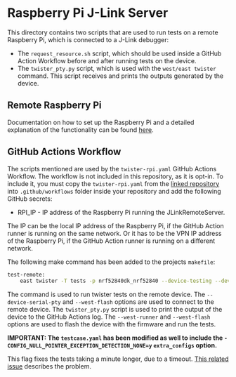 # Raspberry Pi J-Link Server

This directory contains two scripts that are used to run tests on a remote Raspberry Pi, which is
connected to a J-Link debugger:

- The `request_resource.sh` script, which should be used inside a GitHub Action Workflow before and
  after running tests on the device.
- The `twister_pty.py` script, which is used with the `west/east twister` command. This script
  receives and prints the outputs generated by the device.

## Remote Raspberry Pi

Documentation on how to set up the Raspberry Pi and a detailed explanation of the functionality can
be found
[here](https://github.com/IRNAS/irnas-runners-software/blob/main/rpi-jlink-server/README.md).

## GitHub Actions Workflow

The scripts mentioned are used by the `twister-rpi.yaml` GitHub Actions Workflow. The workflow is
not included in this repository, as it is opt-in. To include it, you must copy the
`twister-rpi.yaml` from the
[linked repository](https://github.com/IRNAS/irnas-workflows-software/blob/main/workflow-templates/rpi-twister-hil/.github/twister-rpi.yaml)
into `.github/workflows` folder inside your repository and add the following GitHub secrets:

- RPI_IP - IP address of the Raspberry Pi running the JLinkRemoteServer.

The IP can be the local IP address of the Raspberry Pi, if the GitHub Action runner is running on
the same network. Or it has to be the VPN IP address of the Raspberry Pi, if the GitHub Action
runner is running on a different network.

The following make command has been added to the projects `makefile`:

```bash
test-remote:
    east twister -T tests -p nrf52840dk_nrf52840 --device-testing --device-serial-pty="scripts/twister_pty.py --host ${RPI_IP} --port 7777" --west-runner=jlink --west-flash="--tool-opt=ip ${RPI_IP}:7778"
```

The command is used to run twister tests on the remote device. The `--device-serial-pty` and
`--west-flash` options are used to connect to the remote device. The `twister_pty.py` script is used
to print the output of the device to the GitHub Actions log. The `--west-runner` and `--west-flash`
options are used to flash the device with the firmware and run the tests.

**IMPORTANT: The `testcase.yaml` has been modified as well to include the
`- CONFIG_NULL_POINTER_EXCEPTION_DETECTION_NONE=y` `extra_configs` option.**

This flag fixes the tests taking a minute longer, due to a timeout.
[This related issue](https://github.com/zephyrproject-rtos/zephyr/issues/39216) describes the
problem.
